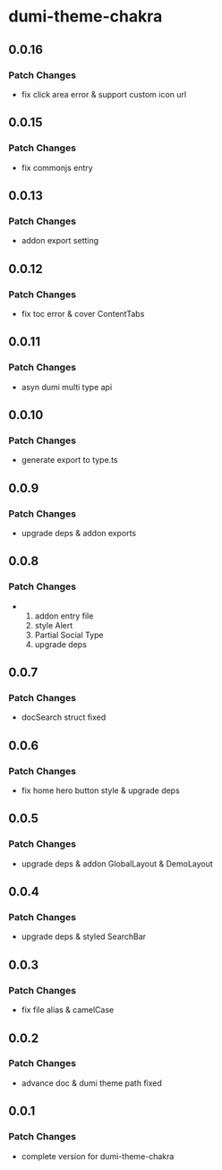 # dumi-theme-chakra

## 0.0.16

### Patch Changes

- fix click area error & support custom icon url

## 0.0.15

### Patch Changes

- fix commonjs entry

## 0.0.13

### Patch Changes

- addon export setting

## 0.0.12

### Patch Changes

- fix toc error & cover ContentTabs

## 0.0.11

### Patch Changes

- asyn dumi multi type api

## 0.0.10

### Patch Changes

- generate export to type.ts

## 0.0.9

### Patch Changes

- upgrade deps & addon exports

## 0.0.8

### Patch Changes

- 1. addon entry file
  2. style Alert
  3. Partial Social Type
  4. upgrade deps

## 0.0.7

### Patch Changes

- docSearch struct fixed

## 0.0.6

### Patch Changes

- fix home hero button style & upgrade deps

## 0.0.5

### Patch Changes

- upgrade deps & addon GlobalLayout & DemoLayout

## 0.0.4

### Patch Changes

- upgrade deps & styled SearchBar

## 0.0.3

### Patch Changes

- fix file alias & camelCase

## 0.0.2

### Patch Changes

- advance doc & dumi theme path fixed

## 0.0.1

### Patch Changes

- complete version for dumi-theme-chakra
